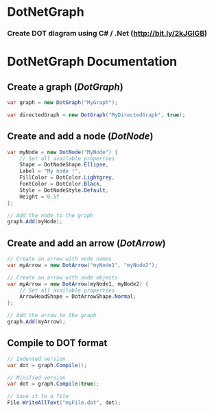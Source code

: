 # DotNetGraph

### Create **DOT diagram** using **C# / .Net** (http://bit.ly/2kJGlGB)

# DotNetGraph Documentation

## Create a graph (*DotGraph*)

```csharp
var graph = new DotGraph("MyGraph");

var directedGraph = new DotGraph("MyDirectedGraph", true);
```

## Create and add a node (*DotNode*)

```csharp
var myNode = new DotNode("MyNode") {
    // Set all available properties
    Shape = DotNodeShape.Ellipse,
    Label = "My node !",
    FillColor = DotColor.Lightgrey,
    FontColor = DotColor.Black,
    Style = DotNodeStyle.Default,
    Height = 0.5f
};

// Add the node to the graph
graph.Add(myNode);
```

## Create and add an arrow (*DotArrow*)

```csharp
// Create an arrow with node names
var myArrow = new DotArrow("myNode1", "myNode2");

// Create an arrow with node objects
var myArrow = new DotArrow(myNode1, myNode2) {
    // Set all available properties
    ArrowHeadShape = DotArrowShape.Normal;
};

// Add the arrow to the graph
graph.Add(myArrow);
```

## Compile to DOT format

```csharp
// Indented version
var dot = graph.Compile();

// Minified version
var dot = graph.Compile(true);

// Save it to a file
File.WriteAllText("myFile.dot", dot);
```